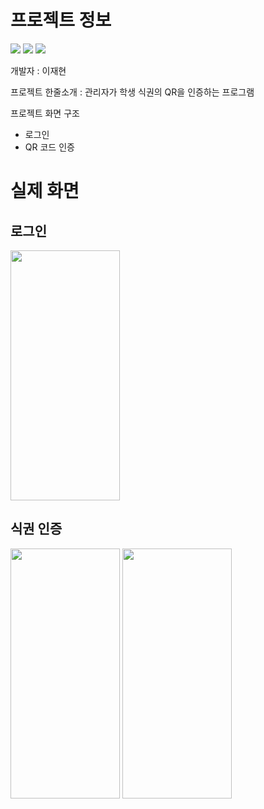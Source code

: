 # 프로젝트 정보

<a><img src="https://img.shields.io/badge/-Flutter-387ADF?style=flat-plastic&logo=Flutter&logoColor=white"/>
<img src="https://img.shields.io/badge/-Provider-FBA834?style=flat-plastic&logo=Provider&logoColor=white"/>
<img src="https://img.shields.io/badge/-Github-black?style=flat-plastic&logo=Github&logoColor=white"/></a>

개발자 : 이재현


프로젝트 한줄소개 : 관리자가 학생 식권의 QR을 인증하는 프로그램


프로젝트 화면 구조
- 로그인
- QR 코드 인증


# 실제 화면
## 로그인
<img src="https://github.com/have-a-meal/admin_have_a_meal/assets/77985708/ea3bbe8b-d6cd-4949-820b-54a5837b1a59.png"  width="175" height="400"/>

## 식권 인증
<img src="https://github.com/have-a-meal/admin_have_a_meal/assets/77985708/13784f2d-c191-4510-9de7-cc39a208651e.png"  width="175" height="400"/>
<img src="https://github.com/have-a-meal/admin_have_a_meal/assets/77985708/ca5f4bce-a740-4ccd-84c5-971b198c5608.png"  width="175" height="400"/>

